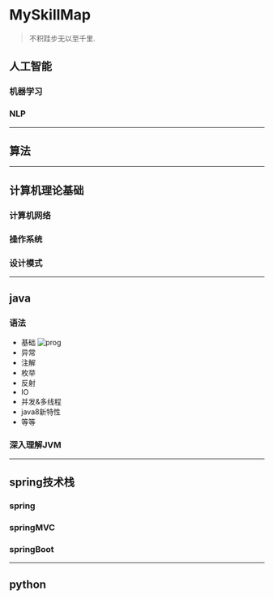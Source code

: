 # MySkillMap
> 不积跬步无以至千里.

## 人工智能
### 机器学习
### NLP
---
## 算法
---
## 计算机理论基础
### 计算机网络
### 操作系统
### 设计模式
---
## java
### 语法
+ 基础 ![prog](http://progressed.io/bar/28)
+ 异常
+ 注解
+ 枚举
+ 反射
+ IO
+ 并发&多线程
+ java8新特性
+ 等等
### 深入理解JVM
---
## spring技术栈
### spring
### springMVC
### springBoot
---
## python

